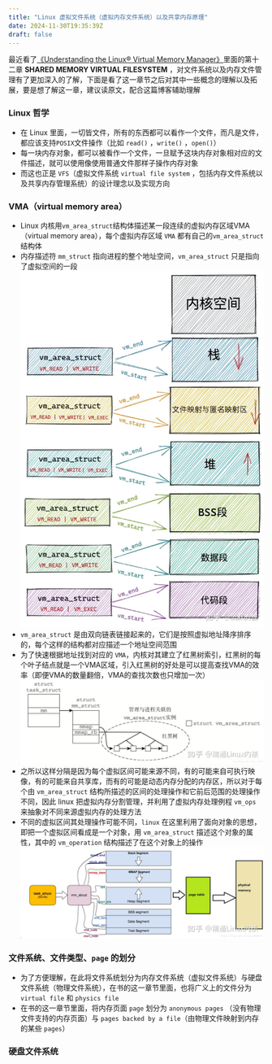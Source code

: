 ```yaml
---
title: "Linux 虚拟文件系统（虚拟内存文件系统）以及共享内存原理"
date: 2024-11-30T19:35:39Z
draft: false
---
```


最近看了[《Understanding the Linux® Virtual Memory Manager》](https://pdos.csail.mit.edu/~sbw/links/gorman_book.pdf)里面的第十二章 **SHARED MEMORY VIRTUAL FILESYSTEM** ，对文件系统以及内存文件管理有了更加深入的了解，下面是看了这一章节之后对其中一些概念的理解以及拓展，要是想了解这一章，建议读原文，配合这篇博客辅助理解

### Linux 哲学
- 在 Linux 里面，一切皆文件，所有的东西都可以看作一个文件，而凡是文件，都应该支持`POSIX`文件操作（比如 `read()` ，`write()` ，`open()`）
- 每一块内存对象，都可以被看作一个文件，一旦赋予这块内存对象相对应的文件描述，就可以使用像使用普通文件那样子操作内存对象
- 而这也正是 `VFS`（虚拟文件系统 `virtual file system` ，包括内存文件系统以及共享内存管理系统）的设计理念以及实现方向

### VMA（virtual memory area）
- Linux 内核用`vm_area_struct`结构体描述某一段连续的虚拟内存区域VMA（virtual memory area），每个虚拟内存区域 `VMA` 都有自己的`vm_area_struct` 结构体
- 内存描述符 `mm_struct` 指向进程的整个地址空间，`vm_area_struct` 只是指向了虚拟空间的一段
  ![](https://github.com/HCY-ASLEEP/picture-bed/blob/main/picture-bed/v2-426557bb4eb1e7044bd649483942c2ad_r.jpg)
- `vm_area_struct` 是由双向链表链接起来的，它们是按照虚拟地址降序排序的，每个这样的结构都对应描述一个地址空间范围
- 为了快速根据地址找到对应的 `VMA`，内核对其建立了红黑树索引，红黑树的每个叶子结点就是一个VMA区域，引入红黑树的好处是可以提高查找VMA的效率（即便VMA的数量翻倍，VMA的查找次数也只增加一次）
  ![](https://github.com/HCY-ASLEEP/picture-bed/blob/main/picture-bed/v2-82dec5bde95009f934d3978c15412626_1440w.jpg)
- 之所以这样分隔是因为每个虚拟区间可能来源不同，有的可能来自可执行映像，有的可能来自共享库，而有的可能是动态内存分配的内存区，所以对于每个由 `vm_area_struct` 结构所描述的区间的处理操作和它前后范围的处理操作不同，因此 linux 把虚拟内存分割管理，并利用了虚拟内存处理例程 `vm_ops` 来抽象对不同来源虚拟内存的处理方法
- 不同的虚拟区间其处理操作可能不同，`linux` 在这里利用了面向对象的思想，即把一个虚拟区间看成是一个对象，用 `vm_area_struct` 描述这个对象的属性，其中的 `vm_operation` 结构描述了在这个对象上的操作
  ![](https://github.com/HCY-ASLEEP/picture-bed/blob/main/picture-bed/v2-ce0aa70282615def188d51d5ee745e14_1440w.jpg)
  

### 文件系统、文件类型、`page` 的划分
- 为了方便理解，在此将文件系统划分为内存文件系统（虚拟文件系统）与硬盘文件系统（物理文件系统），在书的这一章节里面，也将广义上的文件分为 `virtual file` 和 `physics file`
- 在书的这一章节里面，将内存页面 `page` 划分为 `anonymous pages` （没有物理文件支持的内存页面）与 `pages backed by a file`（由物理文件映射到内存的某些 `pages`）

### 硬盘文件系统
